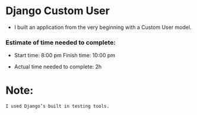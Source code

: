 # Django Custom User

* I built an application from the very beginning with a Custom User model.

### Estimate of time needed to complete:

- Start time: 8:00 pm Finish time: 10:00 pm

- Actual time needed to complete: 2h

# Note:

    I used Django’s built in testing tools.
